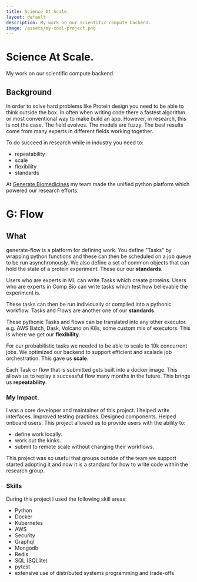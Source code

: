 ```yaml
---
title: Science At Scale. 
layout: default
description: My work on our scientific compute backend. 
image: /assets/my-cool-project.png
---
```

# Science At Scale. 
My work on our scientific compute backend. 

## Background 
In order to solve hard problems like Protein design you need to be able to think outside the box. 
In often when writing code there a fastest algorithm or most conventional way to make build an app. However, in research, this is not the case. 
The field evolves.
The models are fuzzy. 
The best results come from many experts in different fields working together. 

To do succeed in research while in industry you need to:
- repeatability
- scale
- flexibility 
- standards 

At [Generate Biomedicines](https://generatebiomedicines.com/) my team made the unified python platform which powered our research efforts.

# G: Flow 

## What 
generate-flow is a platform for defining work. You define "Tasks" by wrapping python functions and these can then be scheduled on a job queue to be run asynchronously. We also define a set of common objects that can hold the state of a protein experiment. These our our **standards**. 

Users who are experts in ML can write Tasks which create proteins. Users who are experts in Comp Bio can write tasks which test how believable the experiment is. 

These tasks can then be run individually or compiled into a pythonic workflow. 
Tasks and Flows are another one of our **standards**. 

These pythonic Tasks and flows can be translated into any other executor. e.g. AWS Batch, Dask, Volcano on K8s, some custom mix of executors. This is where we get our **flexibility**.

For our probabilistic tasks we needed to be able to scale to 10k concurrent jobs. We optimized our backend to support efficient and scalade job orchestration. This gave us **scale**.

Each Task or flow that is submitted gets built into a docker image. This allows us to replay a successful flow many months in the future. This brings us **repeatability**. 

### My Impact. 
I was a core developer and maintainer of this project. I helped write interfaces. Improved testing practices. Designed components. Helped onboard users. This project allowed us to provide users with the ability to:

- define work locally. 
- work out the kinks. 
- submit to remote scale without changing their workflows. 

This project was so useful that groups outside of the team we support started adopting it and now it is a standard for how to write code within the research group.

### Skills 
During this project I used the following skill areas: 
- Python 
- Docker 
- Kubernetes 
- AWS 
- Security 
- Graphql 
- Mongodb 
- Redis
- SQL (SQLlite)
- pytest 
- extensive use of distributed systems programming and trade-offs 

